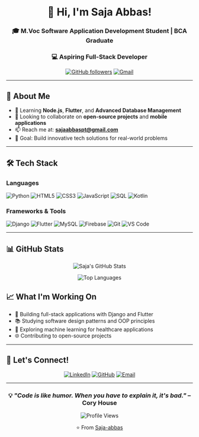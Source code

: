 <div align="center">
  
# 👋 Hi, I'm Saja Abbas!

### 🎓 M.Voc Software Application Development Student | BCA Graduate
### 💻 Aspiring Full-Stack Developer

[![GitHub followers](https://img.shields.io/github/followers/Saja-abbas?style=social)](https://github.com/Saja-abbas)
[![Gmail](https://img.shields.io/badge/Gmail-D14836?style=for-the-badge&logo=gmail&logoColor=white)](mailto:sajaabbaspt@gmail.com)

</div>

---

## 🚀 About Me


- 🌱 Learning **Node.js**, **Flutter**, and **Advanced Database Management**
- 👯 Looking to collaborate on **open-source projects** and **mobile applications**
- 📫 Reach me at: **sajaabbaspt@gmail.com**
- 🎯 Goal: Build innovative tech solutions for real-world problems

---

## 🛠️ Tech Stack

### Languages
![Python](https://img.shields.io/badge/Python-3776AB?style=for-the-badge&logo=python&logoColor=white)
![HTML5](https://img.shields.io/badge/HTML5-E34F26?style=for-the-badge&logo=html5&logoColor=white)
![CSS3](https://img.shields.io/badge/CSS3-1572B6?style=for-the-badge&logo=css3&logoColor=white)
![JavaScript](https://img.shields.io/badge/JavaScript-F7DF1E?style=for-the-badge&logo=javascript&logoColor=black)
![SQL](https://img.shields.io/badge/SQL-4479A1?style=for-the-badge&logo=mysql&logoColor=white)
![Kotlin](https://img.shields.io/badge/Kotlin-7F52FF?style=for-the-badge&logo=kotlin&logoColor=white)

### Frameworks & Tools
![Django](https://img.shields.io/badge/Django-092E20?style=for-the-badge&logo=django&logoColor=white)
![Flutter](https://img.shields.io/badge/Flutter-02569B?style=for-the-badge&logo=flutter&logoColor=white)
![MySQL](https://img.shields.io/badge/MySQL-4479A1?style=for-the-badge&logo=mysql&logoColor=white)
![Firebase](https://img.shields.io/badge/Firebase-FFCA28?style=for-the-badge&logo=firebase&logoColor=black)
![Git](https://img.shields.io/badge/Git-F05032?style=for-the-badge&logo=git&logoColor=white)
![VS Code](https://img.shields.io/badge/VS_Code-007ACC?style=for-the-badge&logo=visual-studio-code&logoColor=white)

---

## 📊 GitHub Stats

<div align="center">
  
![Saja's GitHub Stats](https://github-readme-stats.vercel.app/api?username=Saja-abbas&show_icons=true&theme=radical)

![Top Languages](https://github-readme-stats.vercel.app/api/top-langs/?username=Saja-abbas&layout=compact&theme=radical)


</div>


## 📈 What I'm Working On

- 🔨 Building full-stack applications with Django and Flutter
- 📚 Studying software design patterns and OOP principles
- 🧪 Exploring machine learning for healthcare applications
- 🌐 Contributing to open-source projects

---

## 🤝 Let's Connect!

<div align="center">

[![LinkedIn](https://img.shields.io/badge/LinkedIn-0A66C2?style=for-the-badge&logo=linkedin&logoColor=white)](https://linkedin.com/in/saja-abbas)
[![GitHub](https://img.shields.io/badge/GitHub-181717?style=for-the-badge&logo=github&logoColor=white)](https://github.com/Saja-abbas)
[![Email](https://img.shields.io/badge/Email-D14836?style=for-the-badge&logo=gmail&logoColor=white)](mailto:sajaabbaspt@gmail.com)


</div>

---

<div align="center">

### 💡 *"Code is like humor. When you have to explain it, it's bad."* – Cory House

![Profile Views](https://komarev.com/ghpvc/?username=Saja-abbas&color=blueviolet&style=flat-square)

⭐ From [Saja-abbas](https://github.com/Saja-abbas)

</div>
